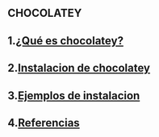 ## CHOCOLATEY
## 1.[¿Qué es chocolatey?](https://github.com/danielocabrera790/chocolatey/blob/main/Choco/Que.md)
## 2.[Instalacion de chocolatey](https://github.com/danielocabrera790/chocolatey/blob/main/Choco/Instalacion.md)
## 3.[Ejemplos de instalacion]()
## 4.[Referencias]()
